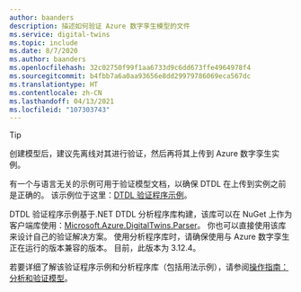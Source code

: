 ```yaml
---
author: baanders
description: 描述如何验证 Azure 数字孪生模型的文件
ms.service: digital-twins
ms.topic: include
ms.date: 8/7/2020
ms.author: baanders
ms.openlocfilehash: 32c02750f99f1aa6733d9c6dd673ffe4964978f4
ms.sourcegitcommit: b4fbb7a6a0aa93656e8dd29979786069eca567dc
ms.translationtype: HT
ms.contentlocale: zh-CN
ms.lasthandoff: 04/13/2021
ms.locfileid: "107303743"
---
```

> [!TIP]
> 创建模型后，建议先离线对其进行验证，然后再将其上传到 Azure 数字孪生实例。

有一个与语言无关的示例可用于验证模型文档，以确保 DTDL 在上传到实例之前是正确的。 该示例位于这里：[DTDL 验证程序示例](/samples/azure-samples/dtdl-validator/dtdl-validator)。

DTDL 验证程序示例基于.NET DTDL 分析程序库构建，该库可以在 NuGet 上作为客户端库使用：[Microsoft.Azure.DigitalTwins.Parser](https://nuget.org/packages/Microsoft.Azure.DigitalTwins.Parser/)。 你也可以直接使用该库来设计自己的验证解决方案。 使用分析程序库时，请确保使用与 Azure 数字孪生正在运行的版本兼容的版本。 目前，此版本为 3.12.4。

若要详细了解该验证程序示例和分析程序库（包括用法示例），请参阅[操作指南：分析和验证模型](../articles/digital-twins/how-to-parse-models.md)。